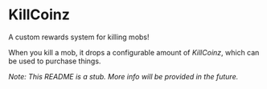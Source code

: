 # KillCoinz
A custom rewards system for killing mobs!

When you kill a mob, it drops a configurable amount of *KillCoinz*, which can be used to purchase things. 

*Note: This README is a stub. More info will be provided in the future.*
